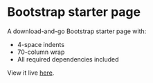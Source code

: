 Bootstrap starter page 
======================

A download-and-go Bootstrap starter page with: 

- 4-space indents
- 70-column wrap
- All required dependencies included

View it live [here][eg]. 

[eg]:http://robatron.github.com/bootstrap-starter